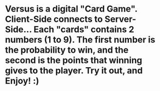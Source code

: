 # Versus is a digital "Card Game". Client-Side connects to Server-Side... Each "cards" contains 2 numbers (1 to 9). The first number is the probability to win, and the second is the points that winning gives to the player. Try it out, and Enjoy! :)
